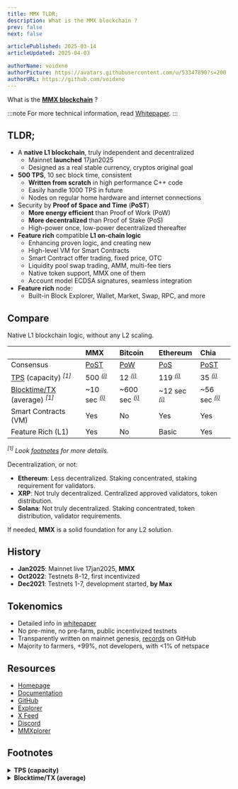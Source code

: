 ```yaml
---
title: MMX TLDR;
description: What is the MMX blockchain ?
prev: false
next: false

articlePublished: 2025-03-14
articleUpdated: 2025-04-03

authorName: voidxno
authorPicture: https://avatars.githubusercontent.com/u/53347890?s=200
authorURL: https://github.com/voidxno
---
```


What is the **[MMX blockchain](https://mmx.network/)** ?

:::note
For more technical information, read [Whitepaper](../../../articles/general/mmx-whitepaper/).
:::

## TLDR;

- A **native L1 blockchain**, truly independent and decentralized
  - Mainnet **launched** 17jan2025
  - Designed as a real stable currency, cryptos original goal
- **500 TPS**, 10 sec block time, consistent
  - **Written from scratch** in high performance C++ code
  - Easily handle 1000 TPS in future
  - Nodes on regular home hardware and internet connections
- Security by **Proof of Space and Time** (**PoST**)
  - **More energy efficient** than Proof of Work (PoW)
  - **More decentralized** than Proof of Stake (PoS)
  - High-power once, low-power decentralized thereafter
- **Feature rich** compatible **L1 on-chain logic**
  - Enhancing proven logic, and creating new
  - High-level VM for Smart Contracts
  - Smart Contract offer trading, fixed price, OTC
  - Liquidity pool swap trading, AMM, multi-fee tiers
  - Native token support, MMX one of them
  - Account model ECDSA signatures, seamless integration
- **Feature rich** node:
  - Built-in Block Explorer, Wallet, Market, Swap, RPC, and more

## Compare

Native L1 blockchain logic, without any L2 scaling.

| | MMX | Bitcoin | Ethereum | Chia |
| :--- | :--- | :--- | :--- | :--- |
| Consensus | [PoST](## "Proof of Space and Time") | [PoW](## "Proof of Work") | [PoS](## "Proof of Stake") | [PoST](## "Proof of Space and Time") |
| [TPS](## "Transactions per Second, real simplest-TX capacity, ignoring TX-fees") (capacity) _<sup>[1]</sup>_ | 500 _<sup>[(i)](## "250M cost limit / 50K cost simplest-TX / blocktime = ~500")</sup>_ | 12 _<sup>[(i)](## "1 MB / 140 bytes SegWit-TX / blocktime = ~12")</sup>_ | 119 _<sup>[(i)](## "30M gas limit / 21K gas simplest-TX / blocktime = ~119")</sup>_ | 35 _<sup>[(i)](## "Documented as 20-40 TPS, real-life stress tests at 35 = ~35")</sup>_ |
| [Blocktime/TX](## "Average time it takes to create a new block with TX-es") (average) _<sup>[1]</sup>_ | ~10 sec _<sup>[(i)](## "Blocktime 10 sec, ~1.5% non-TX blocks, average TX blocktime = ~10 sec")</sup>_ | ~600 sec _<sup>[(i)](## "Average blocktime statistics = ~600 sec (~10 min)")</sup>_ | ~12 sec _<sup>[(i)](## "Average blocktime statistics = ~12 sec")</sup>_ | ~56 sec _<sup>[(i)](## "Blocktime 18.75 sec, 2/3 non-TX blocks, average TX blocktime = ~56 sec")</sup>_ |
| Smart Contracts (VM) | Yes | No | Yes | Yes |
| Feature Rich (L1) | Yes | No | Basic | Yes |

_<sup>[1]</sup> Look [footnotes](#footnotes) for more details._

Decentralization, or not:

- **Ethereum**: Less decentralized. Staking concentrated, staking requirement for validators.
- **XRP**: Not truly decentralized. Centralized approved validators, token distribution.
- **Solana**: Not truly decentralized. Staking concentrated, token distribution, validator requirements.

If needed, **MMX** is a solid foundation for any L2 solution.

## History

- **Jan2025**: Mainnet live 17jan2025, **MMX**
- **Oct2022**: Testnets 8-12, first incentivized
- **Dec2021**: Testnets 1-7, development started, **by Max**

## Tokenomics

- Detailed info in [whitepaper](../../../articles/general/mmx-whitepaper/)
- No pre-mine, no pre-farm, public incentivized testnets
- Transparently written on mainnet genesis, [records](https://github.com/madMAx43v3r/mmx-node/tree/master/data) on GitHub
- Majority to farmers, +99%, not developers, with &lt;1% of netspace

## Resources

- [Homepage](https://mmx.network/)
- [Documentation](https://docs.mmx.network/)
- [GitHub](https://github.com/madMAx43v3r/mmx-node)
- [Explorer](https://explore.mmx.network/)
- [X Feed](https://x.com/MMX_Network_)
- [Discord](https://discord.gg/BswFhNkMzY)
- [MMXplorer](https://mmxplorer.com/)

## Footnotes

<details><summary><b>TPS (capacity)</b></summary>

\
**Premise**: Capacity of blockchain in Transactions per Second, with real simplest-TX size, ignoring TX-fees.

- **MMX**: `250M cost limit / 50K cost simplest-TX / blocktime` = `~500`\
Node coded extremely performant in C++ to handle all aspects of blockchain logic on regular home hardware. Real-life stress tests, on regular user nodes, have handled 2000 TX-es (200 TPS) per block without problems. Block parameters at that time limited it to 2000 TX-es. Now set to potentially 5000 TX-es (500 TPS). Locally node will be able to handle it, and can easily scale to 10000 TX-es (1000 TPS) in future.\
Bottleneck is bandwidth of home internet connections, and latency of internet in general. A limitation MMX works the most out of, while still being truly decentralized. We know 200 TPS works, with 500 TPS potential. Future home internet improvements could raise that number (1000 TPS). All on-chain L1, before any L2 scaling.

- **Bitcoin**: `1 MB / 140 bytes SegWit-TX / blocktime` = `~12`\
Bitcoin is usually referenced with a maximum TPS around 7. Could increase if community had agreed on several design improvements. As of now, with current SegWit-TX structure. Potentially 12 TPS with only SegWit-TX in block.

- **Ethereum**: `30M gas limit / 21K gas simplest-TX / blocktime` = `~119`\
Ethereum is usually listed with anything from 15-50 maximum TPS. Real-life statistics have it working at an average of 15 TPS, with variable complexity of TX-es. The calculation of 119 TPS might not look very realistic. But we are talking capacity potential, ignoring TX-fees. Filling a block with about 1428 simplest-TX, results in a potential TPS of 119. If the blockchain logic and nodes are optimized enough to handle such a scenario, unknown.

- **Chia**: `Documented as 20-40 TPS, real-life stress tests at 35` = `~35`\
Not easy to get hard numbers to calculate Chia's maximum TPS potential. It is documented to be in the 20-40 range. A real-life stress test, with simplest-TX-es, have given about 35 TPS.

_NOTE: An 100% apples to apples comparison is not possible without overly complicating it. Each blockchain has unique properties, real-life behavior, and limitations. This is an attempt to estimate a realistic capacity potential. As fair as possible, in a simple table._

</details>

<details><summary><b>Blocktime/TX (average)</b></summary>

\
**Premise**: Average time it takes to create a new block with TX-es, given frequency of non-TX blocks.

- **MMX**: `Blocktime 10 sec, ~1.5% non-TX blocks, average TX blocktime` = `~10 sec`
- **Bitcoin**: `Average blocktime statistics` = `~600 sec` (`~10 min`)
- **Ethereum**: `Average blocktime statistics` = `~12 sec`
- **Chia**: `Blocktime 18.75 sec, 2/3 non-TX blocks, average TX blocktime` = `~56 sec`

</details>

